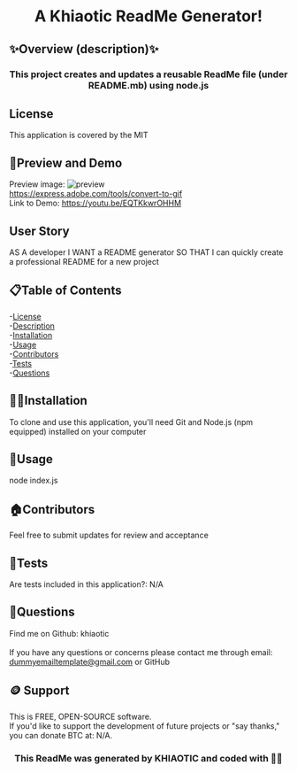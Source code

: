 
<h1 align="center">A Khiaotic ReadMe Generator! </h1>

## ✨Overview (description)✨
<h3 align="center">This project creates and updates a reusable ReadMe file  (under README.mb) using node.js</h3>

## License
This application is  covered by the MIT

## 👀Preview and Demo
Preview  image:
![preview](https://user-images.githubusercontent.com/112679225/202047446-bf09fad5-8428-416b-bea0-b52eca5469aa.jpg)<br />
https://express.adobe.com/tools/convert-to-gif<br />
Link to Demo: https://youtu.be/EQTKkwrOHHM

## User Story
AS A developer
I WANT a README generator
SO THAT I can quickly create a professional README for a new project


## 📋Table of Contents
-[License](#license) <br />
-[Description](#description) <br />
-[Installation](#installation) <br />
-[Usage](#usage) <br />
-[Contributors](#contribute) <br />
-[Tests](#tests) <br />
-[Questions](#questions) <br />


## 💢📃Installation
To clone and use this application, you'll need Git and Node.js (npm equipped) installed on your computer


## 🧰Usage
node index.js

## 🏠Contributors
Feel free to submit updates for review and acceptance

## 🧪Tests
Are tests included in this application?: N/A


## 🤔Questions
Find me on Github: khiaotic <br />
<br />
If you have any questions or concerns please contact me through email: dummyemailtemplate@gmail.com or GitHub

## 🪙 Support
This is FREE, OPEN-SOURCE software. <br />
If you'd like to support the development of future projects or "say thanks," you can donate BTC at: N/A.


<h3 align="center">This ReadMe was generated by KHIAOTIC and coded with 🌈💖</h3>


